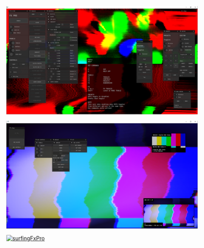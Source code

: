 ![](Capture.PNG)

![](Examples/example_02-FxPro_NDI/Capture.PNG)

[![surfingFxPro](https://youtube-md.vercel.app/45knSjIz0js/640/360)](https://www.youtube.com/watch?v=45knSjIz0js)
